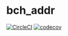 # bch_addr
[![CircleCI](https://circleci.com/gh/haryu703/rust-bch-addr/tree/master.svg?style=svg)](https://circleci.com/gh/haryu703/rust-bch-addr/tree/master)
[![codecov](https://codecov.io/gh/haryu703/rust-bch-addr/branch/master/graph/badge.svg)](https://codecov.io/gh/haryu703/rust-bch-addr)
